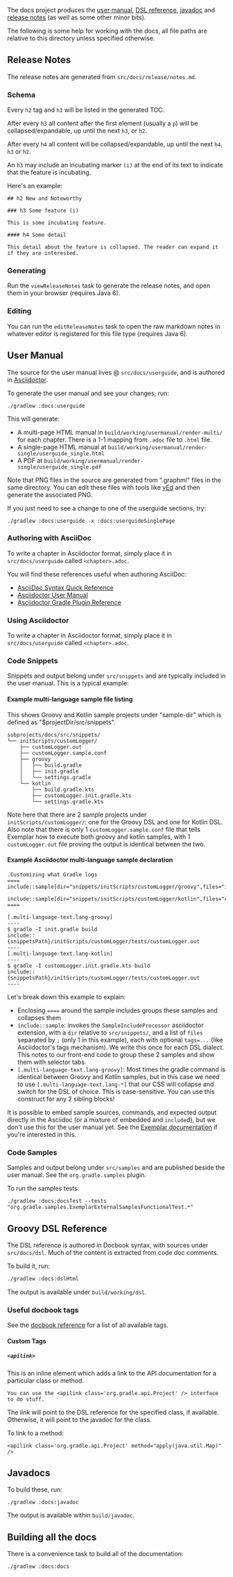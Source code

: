 The docs project produces the [user manual](http://gradle.org/docs/current/userguide/userguide.html), [DSL reference](http://gradle.org/docs/current/dsl/),
[javadoc](http://gradle.org/docs/current/javadoc/) and [release notes](http://gradle.org/docs/current/release-notes)
(as well as some other minor bits).

The following is some help for working with the docs, all file paths are relative to this directory unless specified otherwise.

## Release Notes

The release notes are generated from `src/docs/release/notes.md`.

### Schema 

Every `h2` tag and `h3` will be listed in the generated TOC.

After every `h3` all content after the first element (usually a `p`) will be collapsed/expandable, up until the next `h3`, or `h2`.

After every `h4` all content will be collapsed/expandable, up until the next `h4`, `h3` or `h2`.

An `h3` may include an incubating marker `(i)` at the end of its text to indicate that the feature is incubating.

Here's an example:

    ## h2 New and Noteworthy

    ### h3 Some feature (i)

    This is some incubating feature.

    #### h4 Some detail

    This detail about the feature is collapsed. The reader can expand it if they are interested.

### Generating

Run the `viewReleaseNotes` task to generate the release notes, and open them in your browser (requires Java 6).

### Editing

You can run the `editReleaseNotes` task to open the raw markdown notes in whatever editor is registered for this file type (requires Java 6).

## User Manual

The source for the user manual lives @ `src/docs/userguide`, and is authored in [Asciidoctor](https://asciidoctor.org).

To generate the user manual and see your changes, run:

    ./gradlew :docs:userguide
    
This will generate:

 - A multi-page HTML manual in `build/working/usermanual/render-multi/` for each chapter. There is a 1-1 mapping from `.adoc` file to `.html` file.
 - A single-page HTML manual at `build/working/usermanual/render-single/userguide_single.html`
 - A PDF at `build/working/usermanual/render-single/userguide_single.pdf`

Note that PNG files in the source are generated from ".graphml" files in the same directory.  You can edit these files
with tools like [yEd](http://www.yworks.com/en/products_yed_about.html) and then generate the associated PNG.

If you just need to see a change to one of the userguide sections, try:

    ./gradlew :docs:userguide -x :docs:userguideSinglePage

### Authoring with AsciiDoc

To write a chapter in Asciidoctor format, simply place it in `src/docs/userguide` called `<chapter>.adoc`.

You will find these references useful when authoring AsciiDoc:

 - [AsciiDoc Syntax Quick Reference](https://asciidoctor.org/docs/asciidoc-syntax-quick-reference/)
 - [Asciidoctor User Manual](https://asciidoctor.org/docs/user-manual/)
 - [Asciidoctor Gradle Plugin Reference](https://asciidoctor.org/docs/asciidoctor-gradle-plugin/)

### Using Asciidoctor

To write a chapter in Asciidoctor format, simply place it in `src/docs/userguide` called `<chapter>.adoc`.

### Code Snippets

Snippets and output belong under `src/snippets` and are typically included in the user manual. This is a typical example:

#### Example multi-language sample file listing
This shows Groovy and Kotlin sample projects under "sample-dir" which is defined as "$projectDir/src/snippets".

```
subprojects/docs/src/snippets/
└── initScripts/customLogger/
    ├── customLogger.out
    ├── customLogger.sample.conf
    ├── groovy
    │   ├── build.gradle
    │   ├── init.gradle
    │   └── settings.gradle
    └── kotlin
        ├── build.gradle.kts
        ├── customLogger.init.gradle.kts
        └── settings.gradle.kts
```

Note here that there are 2 sample projects under `initScripts/customLogger/`: one for the Groovy DSL and one for Kotlin DSL. Also note that there is only 1 `customLogger.sample.conf` file that tells Exemplar how to execute both groovy and kotlin samples, with 1 `customLogger.out` file proving the output is identical between the two.

#### Example Asciidoctor multi-language sample declaration

```asciidoc
.Customizing what Gradle logs
====
include::sample[dir="snippets/initScripts/customLogger/groovy",files="init.gradle[]"]

include::sample[dir="snippets/initScripts/customLogger/kotlin",files="customLogger.init.gradle.kts[]"]
====

[.multi-language-text.lang-groovy]
----
$ gradle -I init.gradle build
include::{snippetsPath}/initScripts/customLogger/tests/customLogger.out
----
[.multi-language-text.lang-kotlin]
----
$ gradle -I customLogger.init.gradle.kts build
include::{snippetsPath}/initScripts/customLogger/tests/customLogger.out
----
```

Let's break down this example to explain:

* Enclosing `====` around the sample includes groups these samples and collapses them 
* `include::sample`: invokes the `SampleIncludeProcessor` asciidoctor extension, with a `dir` relative to `src/snippets/`, and a list of `files` separated by `;` (only 1 in this example), each with optional `tags=...` (like Asciidoctor's tags mechanism). We write this once for each DSL dialect. This notes to our front-end code to group these 2 samples and show them with selector tabs.
* `[.multi-language-text.lang-groovy]`: Most times the gradle command is identical between Groovy and Kotlin samples, but in this case we need to use `[.multi-language-text.lang-*]` that our CSS will collapse and switch for the DSL of choice. This is case-sensitive. You can use this construct for any 2 sibling blocks!

It is possible to embed sample sources, commands, and expected output directly in the Asciidoc (or a mixture of embedded and `include`d), but we don't use this for the user manual yet. See the [Exemplar documentation](https://github.com/gradle/exemplar/#configuring-embedded-samples) if you're interested in this.

### Code Samples

Samples and output belong under `src/samples` and are published beside the user manual. See the `org.gradle.samples` plugin.

To run the samples tests:
```
./gradlew :docs:docsTest --tests "org.gradle.samples.ExemplarExternalSamplesFunctionalTest.*"
```

## Groovy DSL Reference

The DSL reference is authored in Docbook syntax, with sources under `src/docs/dsl`. 
Much of the content is extracted from code doc comments.

To build it, run:

```bash
./gradlew :docs:dslHtml
```

The output is available under `build/working/dsl`.

### Useful docbook tags

See the [docbook reference](http://docbook.org/tdg/en/html/part2.html) for a list of all available tags.

#### Custom Tags

##### `<apilink>`

This is an inline element which adds a link to the API documentation for a particular class or method.

    You can use the <apilink class='org.gradle.api.Project' /> interface to do stuff.

The link will point to the DSL reference for the specified class, if available. Otherwise, it will point to the javadoc for the class.

To link to a method:

    <apilink class='org.gradle.api.Project' method="apply(java.util.Map)" />

## Javadocs

To build these, run:

    ./gradlew :docs:javadoc

The output is available within `build/javadoc`.

## Building all the docs

There is a convenience task to build all of the documentation:

    ./gradlew :docs:docs

